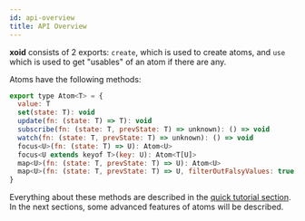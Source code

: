 ```yaml
---
id: api-overview
title: API Overview
---
```


**xoid** consists of 2 exports: `create`, which is used to create atoms, and `use` which is used to get "usables" of an atom if there are any.

Atoms have the following methods:

```js
export type Atom<T> = {
  value: T
  set(state: T): void
  update(fn: (state: T) => T): void
  subscribe(fn: (state: T, prevState: T) => unknown): () => void
  watch(fn: (state: T, prevState: T) => unknown): () => void
  focus<U>(fn: (state: T) => U): Atom<U>
  focus<U extends keyof T>(key: U): Atom<T[U]>
  map<U>(fn: (state: T, prevState: T) => U): Atom<U>
  map<U>(fn: (state: T, prevState: T) => U, filterOutFalsyValues: true): Stream<Truthy<U>>
}
```

Everything about these methods are described in the [quick tutorial section](../quick-tutorial). In the next sections, some advanced features of atoms will be described.